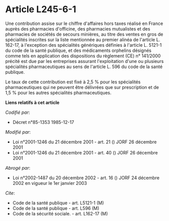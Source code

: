 # Article L245-6-1

Une contribution assise sur le chiffre d'affaires hors taxes réalisé en France auprès des pharmacies d'officine, des
pharmacies mutualistes et des pharmacies de sociétés de secours minières, au titre des ventes en gros de spécialités
inscrites sur la liste mentionnée au premier alinéa de l'article L. 162-17, à l'exception des spécialités génériques définies
à l'article L. 5121-1 du code de la santé publique, et des médicaments orphelins désignés comme tels en application des
dispositions du règlement (CE) n° 141/2000 précité est due par les entreprises assurant l'exploitation d'une ou plusieurs
spécialités pharmaceutiques au sens de l'article L. 596 du code de la santé publique.

Le taux de cette contribution est fixé à 2,5 % pour les spécialités pharmaceutiques qui ne peuvent être délivrées que sur
prescription et de 1,5 % pour les autres spécialités pharmaceutiques.

**Liens relatifs à cet article**

_Codifié par_:

  - Décret n°85-1353 1985-12-17

_Modifié par_:

  - Loi n°2001-1246 du 21 décembre 2001 - art. 21 () JORF 26 décembre 2001
  - Loi n°2001-1246 du 21 décembre 2001 - art. 40 () JORF 26 décembre 2001

_Abrogé par_:

  - Loi n°2002-1487 du 20 décembre 2002 - art. 16 () JORF 24 décembre 2002 en vigueur le 1er janvier 2003

_Cite_:

  - Code de la santé publique - art. L5121-1 (M)
  - Code de la santé publique - art. L596 (M)
  - Code de la sécurité sociale. - art. L162-17 (M)
